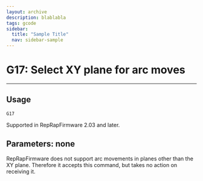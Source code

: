 ```yaml
---
layout: archive
description: blablabla
tags: gcode
sidebar:
  title: "Sample Title"
  nav: sidebar-sample
---
```


# G17: Select XY plane for arc moves #
***
## Usage ##
```
G17
```

Supported in RepRapFirmware 2.03 and later.

## Parameters: none ##

RepRapFirmware does not support arc movements in planes other than the XY plane. Therefore it accepts this command, but takes no action on receiving it.


